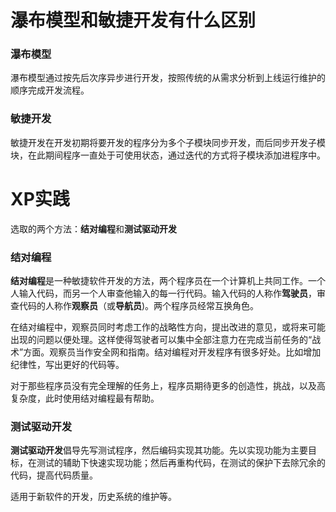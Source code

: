 # 瀑布模型和敏捷开发有什么区别

### 瀑布模型

瀑布模型通过按先后次序异步进行开发，按照传统的从需求分析到上线运行维护的顺序完成开发流程。

### 敏捷开发

敏捷开发在开发初期将要开发的程序分为多个子模块同步开发，而后同步开发子模块，在此期间程序一直处于可使用状态，通过迭代的方式将子模块添加进程序中。

# XP实践

选取的两个方法：**结对编程**和**测试驱动开发**

### 结对编程

**结对编程**是一种敏捷软件开发的方法，两个程序员在一个计算机上共同工作。一个人输入代码，而另一个人审查他输入的每一行代码。输入代码的人称作**驾驶员**，审查代码的人称作**观察员**（或**导航员**)。两个程序员经常互换角色。

在结对编程中，观察员同时考虑工作的战略性方向，提出改进的意见，或将来可能出现的问题以便处理。这样使得驾驶者可以集中全部注意力在完成当前任务的“战术”方面。观察员当作安全网和指南。结对编程对开发程序有很多好处。比如增加纪律性，写出更好的代码等。

对于那些程序员没有完全理解的任务上，程序员期待更多的创造性，挑战，以及高复杂度，此时使用结对编程最有帮助。

### 测试驱动开发

**测试驱动开发**倡导先写测试程序，然后编码实现其功能。先以实现功能为主要目标，在测试的辅助下快速实现功能；然后再重构代码，在测试的保护下去除冗余的代码，提高代码质量。

适用于新软件的开发，历史系统的维护等。



